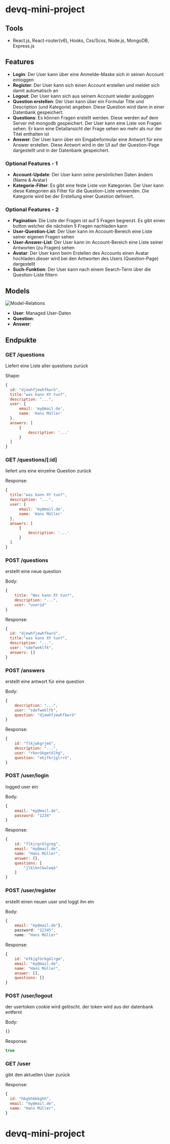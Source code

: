 # devq-mini-project

## Tools
- React.js, React-router(v6), Hooks, Css/Scss, Node.js, MongoDB, Express.js

## Features


- **Login**: Der User kann über eine Anmelde-Maske sich in seinen Account einloggen
- **Register**: Der User kann sich einen Account erstellen und meldet sich damit automatisch an
- **Logout**: Der User kann sich aus seinem Account wieder ausloggen
- **Question erstellen**: Der User kann über ein Formular Title und Description (und Kategorie) angeben. Diese Question wird dann in einer Datenbank gespeichert.
- **Questions**: Es können Fragen erstellt werden. Diese werden auf dem Server mit mongodb gespeichert. Der User kann eine Liste von Fragen sehen. Er kann eine Detailansicht der Frage sehen wo mehr als nur der Titel enthalten ist
- **Answer**: Der User kann über ein Eingabeformular eine Antwort für eine Answer erstellen. Diese Antwort wird in der UI auf der Question-Page dargestellt und in der Datenbank gespeichert.

### Optional Features - 1


- **Account-Update**: Der User kann seine persönlichen Daten ändern (Name & Avatar)
- **Kategorie-Filter**: Es gibt eine feste Liste von Kategorien. Der User kann diese Kategorien als Filter für die Question-Liste verwenden. Die Kategorie wird bei der Erstellung einer Question definiert.


### Optional Features - 2

- **Pagination**: Die Liste der Fragen ist auf 5 Fragen begrenzt. Es gibt einen button welcher die nächsten 5 Fragen nachladen kann
- **User-Question-List**: Der User kann im Account-Bereich eine Liste seiner eigenen Fragen sehen
- **User-Answer-List**: Der User kann im Account-Bereich eine Liste seiner Antworten (zu Fragen) sehen
- **Avatar**: Der User kann beim Erstellen des Accounts einen Avatar hochladen.dieser wird bei den Antworten des Users (Question-Page) dargestellt
- **Such-Funktion**: Der User kann nach einem Search-Term über die Question-Liste filtern


## Models

![Model-Relations](images/Model-Relations.png)

- **User**: Managed User-Daten
- **Question**:
- **Answer**:


## Endpukte

### GET /questions

Liefert eine Liste aller questions zurück

Shape:
```javascript
{
  id: "djewhfjewhfkwrö",  
  title:"was kann XY tun?",
  description: "...",
  user: {
      email: 'my@mail.de',
      name: 'Hans Müller'
  },
  answers: [
      {
          description: '...'
      }
  ]
}

```

### GET /questions/[:id]

liefert uns eine einzelne Question zurück

Response:
```javascript
{
  title:"was kann XY tun?",
  description: "...",
  user: {
      email: 'my@mail.de',
      name: 'Hans Müller'
  },
  answers: [
      {
          description: '...'
      }
  ]
}
```

### POST /questions

erstellt eine neue question

Body:
```javascript
{
    title: "Was kann XY tun?",
    description: "...",
    user: "userid"
}
```

Response:
```javascript
{
  id: "djewhfjewhfkwrö",  
  title:"was kann XY tun?",
  description: "...",
  user: "sdefweklfk",
  answers: []
}
```

### POST /answers

erstellt eine antwort für eine question

Body:
```javascript
{
    description: "...",
    user: "sdefweklfk",
    question: "djewhfjewhfkwrö"
}
```

Response:
```javascript
{
    id: "flkjwkgrjeö",
    description: "...",
    user: "rkerökgetölhg",
    question: "ekjfkrjglrrö",
}
```

### POST /user/login

logged user ein

Body:
```javascript
{
    email: "my@mail.de",
    password: "1234"
}
```

Response:
```javascript
{
    id: "flkjrgrölgreg",
    email: "my@mail.de",
    name: "Hans Müller",
    answer: [],
    questions: [
        "jlklknlkwlwqö"
    ]
}
```

### POST /user/register

erstellt einen neuen user und loggt ihn ein

Body:
```javascript
{
    email: "my@mail.de"},
    password: "12345",
    name: "Hans Müller"
```

Response:
```javascript
{
    id: "efkjgförkgölrgm",
    email: "my@mail.de",
    name: "Hans Müller",
    answer: [],
    questions: []
}
```

### POST /user/logout

der usertoken cookie wird gelöscht. der token wird aus der datenbank entfernt

Body:
```javascript
{}
```

Response:
```javascript
true
```


### GET /user

gibt den aktuellen User zurück

Response:
```javascript
{
  id: "hbgkhbkbghh",
  email: "my@mail.de",
  name: "Hans Müller",
}
```



# devq-mini-project
